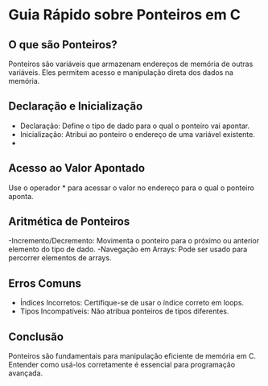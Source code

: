# Guia Rápido sobre Ponteiros em C
## O que são Ponteiros?
Ponteiros são variáveis que armazenam endereços de memória de outras variáveis. Eles permitem acesso e manipulação direta dos dados na memória.

## Declaração e Inicialização
- Declaração: Define o tipo de dado para o qual o ponteiro vai apontar.
- Inicialização: Atribui ao ponteiro o endereço de uma variável existente.
- 
## Acesso ao Valor Apontado
Use o operador * para acessar o valor no endereço para o qual o ponteiro aponta.

## Aritmética de Ponteiros
-Incremento/Decremento: Movimenta o ponteiro para o próximo ou anterior elemento do tipo de dado.
-Navegação em Arrays: Pode ser usado para percorrer elementos de arrays.

## Erros Comuns
- Índices Incorretos: Certifique-se de usar o índice correto em loops.
- Tipos Incompatíveis: Não atribua ponteiros de tipos diferentes.
  
## Conclusão
Ponteiros são fundamentais para manipulação eficiente de memória em C. Entender como usá-los corretamente é essencial para programação avançada.
